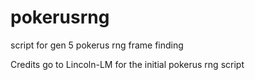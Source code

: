 # pokerusrng
script for gen 5 pokerus rng frame finding

Credits go to Lincoln-LM for the initial pokerus rng script
